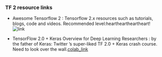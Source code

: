 ### TF 2 resource links

* Awesome Tensorflow 2 : Tensorflow 2.x resources such as tutorials, blogs, code and videos. Recommended level:heartheartheartheart!![link](https://github.com/Amin-Tgz/awesome-tensorflow-2)


* TensorFlow 2.0 + Keras Overview for Deep Learning Researchers : by the father of Keras: Twitter ’s super-liked TF 2.0 + Keras crash course. Need to look over the wall.[colab_link](https://colab.research.google.com/drive/1UCJt8EYjlzCs1H1d1X0iDGYJsHKwu-NO#scrollTo=88ExjKfCo7aP)